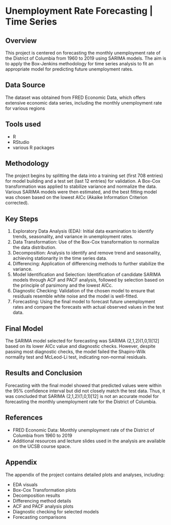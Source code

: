 # Unemployment Rate Forecasting | Time Series

## Overview
This project is centered on forecasting the monthly unemployment rate of the District of Columbia from 1960 to 2019 using SARIMA models. The aim is to apply the Box-Jenkins methodology for time series analysis to fit an appropriate model for predicting future unemployment rates.

## Data Source
The dataset was obtained from FRED Economic Data, which offers extensive economic data series, including the monthly unemployment rate for various regions

## Tools used
- R
- RStudio
- various R packages

## Methodology
The project begins by splitting the data into a training set (first 708 entries) for model building and a test set (last 12 entries) for validation. A Box-Cox transformation was applied to stabilize variance and normalize the data. Various SARIMA models were then estimated, and the best fitting model was chosen based on the lowest AICc (Akaike Information Criterion corrected).

## Key Steps
1. Exploratory Data Analysis (EDA): Initial data examination to identify trends, seasonality, and variance in unemployment rates.
2. Data Transformation: Use of the Box-Cox transformation to normalize the data distribution.
3. Decomposition: Analysis to identify and remove trend and seasonality, achieving stationarity in the time series data.
4. Differencing: Application of differencing methods to further stabilize the variance.
5. Model Identification and Selection: Identification of candidate SARIMA models through ACF and PACF analysis, followed by selection based on the principle of parsimony and the lowest AICc.
6. Diagnostic Checking: Validation of the chosen model to ensure that residuals resemble white noise and the model is well-fitted.
7. Forecasting: Using the final model to forecast future unemployment rates and compare the forecasts with actual observed values in the test data.

## Final Model
The SARIMA model selected for forecasting was SARIMA (2,1,2)(1,0,1)[12] based on its lower AICc value and diagnostic checks. However, despite passing most diagnostic checks, the model failed the Shapiro-Wilk normality test and McLeod-Li test, indicating non-normal residuals.

## Results and Conclusion
Forecasting with the final model showed that predicted values were within the 95% confidence interval but did not closely match the test data. Thus, it was concluded that SARIMA (2,1,2)(1,0,1)[12] is not an accurate model for forecasting the monthly unemployment rate for the District of Columbia.

## References
- FRED Economic Data: Monthly unemployment rate of the District of Columbia from 1960 to 2019
- Additional resources and lecture slides used in the analysis are available on the UCSB course space.

## Appendix
The appendix of the project contains detailed plots and analyses, including:

- EDA visuals
- Box-Cox Transformation plots
- Decomposition results
- Differencing method details
- ACF and PACF analysis plots
- Diagnostic checking for selected models
- Forecasting comparisons
